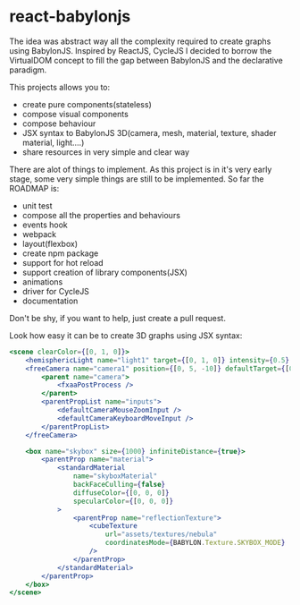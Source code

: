 # react-babylonjs

The idea was abstract way all the complexity required to create graphs using BabylonJS.
Inspired by ReactJS, CycleJS I decided to borrow the VirtualDOM concept to fill the gap between BabylonJS and the declarative paradigm.

This projects allows you to:
* create pure components(stateless)
* compose visual components
* compose behaviour
* JSX syntax to BabylonJS 3D(camera, mesh, material, texture, shader material, light....)
* share resources in very simple and clear way

There are alot of things to implement. As this project is in it's very early stage, some very simple things are still to be implemented. So far the ROADMAP is:
* unit test
* compose all the properties and behaviours
* events hook
* webpack
* layout(flexbox)
* create npm package
* support for hot reload
* support creation of library components(JSX)
* animations
* driver for CycleJS
* documentation

Don't be shy, if you want to help, just create a pull request. 

Look how easy it can be to create 3D graphs using JSX syntax:
```jsx
<scene clearColor={[0, 1, 0]}>
    <hemisphericLight name="light1" target={[0, 1, 0]} intensity={0.5} />
    <freeCamera name="camera1" position={[0, 5, -10]} defaultTarget={[0, 0, 0]}>
        <parent name="camera">
            <fxaaPostProcess />
        </parent>
        <parentPropList name="inputs">
            <defaultCameraMouseZoomInput />
            <defaultCameraKeyboardMoveInput />
        </parentPropList>
    </freeCamera>

    <box name="skybox" size={1000} infiniteDistance={true}>
        <parentProp name="material">
            <standardMaterial
                name="skyboxMaterial"
                backFaceCulling={false}
                diffuseColor={[0, 0, 0]}
                specularColor={[0, 0, 0]}
            >
                <parentProp name="reflectionTexture">
                    <cubeTexture
                        url="assets/textures/nebula"
                        coordinatesMode={BABYLON.Texture.SKYBOX_MODE}
                    />
                </parentProp>
            </standardMaterial>
        </parentProp>
    </box>
</scene>
```